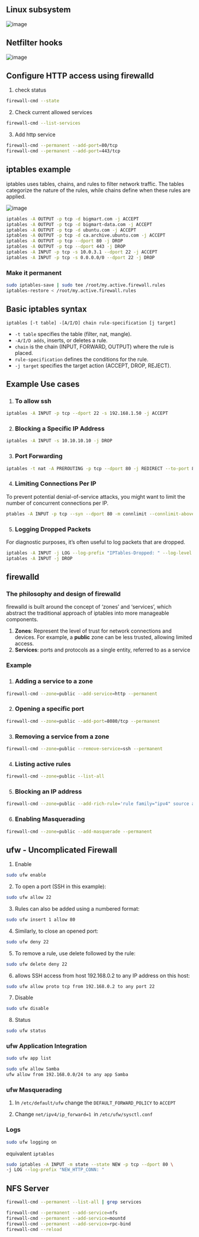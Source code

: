 ## Linux subsystem
![image](../images/Simplified_Structure_of_the_Linux_Kernel.svg.png)

## Netfilter hooks
![image](../images/netfilter_hook.jpeg)
## Configure HTTP access using firewalld
1. check status
```bash
firewall-cmd --state
```
2. Check current allowed services
```bash
firewall-cmd --list-services
```
3. Add http service
```bash
firewall-cmd --permanent --add-port=80/tcp
firewall-cmd --permanent --add-port=443/tcp
```

## iptables example
iptables uses tables, chains, and rules to filter network traffic. The tables categorize the nature of the rules, while chains define when these rules are applied.

![image](../images/iptables2_kiosks.webp)
```bash
iptables -A OUTPUT -p tcp -d bigmart.com -j ACCEPT
iptables -A OUTPUT -p tcp -d bigmart-data.com -j ACCEPT
iptables -A OUTPUT -p tcp -d ubuntu.com -j ACCEPT
iptables -A OUTPUT -p tcp -d ca.archive.ubuntu.com -j ACCEPT
iptables -A OUTPUT -p tcp --dport 80 -j DROP
iptables -A OUTPUT -p tcp --dport 443 -j DROP
iptables -A INPUT -p tcp -s 10.0.3.1 --dport 22 -j ACCEPT
iptables -A INPUT -p tcp -s 0.0.0.0/0 --dport 22 -j DROP

```
### Make it permanent
```bash
sudo iptables-save | sudo tee /root/my.active.firewall.rules
iptables-restore < /root/my.active.firewall.rules

```

## Basic iptables syntax
`iptables [-t table] -[A/I/D] chain rule-specification [j target]`

* `-t table` specifies the table (filter, nat, mangle).
* `-A/I/D adds`, inserts, or deletes a rule.
* `chain` is the chain (INPUT, FORWARD, OUTPUT) where the rule is placed.
* `rule-specification` defines the conditions for the rule.
* `-j target` specifies the target action (ACCEPT, DROP, REJECT).

## Example Use cases
1. ### To allow ssh 
```bash
iptables -A INPUT -p tcp --dport 22 -s 192.168.1.50 -j ACCEPT
```
2. ### Blocking a Specific IP Address
```bash
iptables -A INPUT -s 10.10.10.10 -j DROP
```

3. ### Port Forwarding
```bash
iptables -t nat -A PREROUTING -p tcp --dport 80 -j REDIRECT --to-port 8080
```

4. ### Limiting Connections Per IP
To prevent potential denial-of-service attacks, you might want to limit the number of concurrent connections per IP.

```bash
ptables -A INPUT -p tcp --syn --dport 80 -m connlimit --connlimit-above 20 -j DROP
```

5. ### Logging Dropped Packets
For diagnostic purposes, it’s often useful to log packets that are dropped.
```bash
iptables -A INPUT -j LOG --log-prefix "IPTables-Dropped: " --log-level 4
iptables -A INPUT -j DROP
```
## firewalld
### The philosophy and design of firewalld
firewalld is built around the concept of ‘zones’ and ‘services’, which abstract the traditional approach of iptables into more manageable components. 
1. **Zones**: Represent the level of trust for network connections and devices. For example, a **public** zone can be less trusted, allowing limited access.
2. **Services**: ports and protocols as a single entity, referred to as a service

### Example
1. ### Adding a service to a zone
```bash
firewall-cmd --zone=public --add-service=http --permanent
```
2. ### Opening a specific port
```bash
firewall-cmd --zone=public --add-port=8080/tcp --permanent
```
3. ### Removing a service from a zone
```bash
firewall-cmd --zone=public --remove-service=ssh --permanent
```
4. ### Listing active rules
```bash
firewall-cmd --zone=public --list-all
```
5. ### Blocking an IP address
```bash
firewall-cmd --zone=public --add-rich-rule='rule family="ipv4" source address="10.10.10.10" reject' --permanent
```
6. ### Enabling Masquerading
```bash
firewall-cmd --zone=public --add-masquerade --permanent
```

## ufw - Uncomplicated Firewall
1. Enable
```bash
sudo ufw enable
```
2. To open a port (SSH in this example):
```bash
sudo ufw allow 22
```
3. Rules can also be added using a numbered format:
```bash
sudo ufw insert 1 allow 80
```
4. Similarly, to close an opened port:
```bash
sudo ufw deny 22
```
5. To remove a rule, use delete followed by the rule:
```bash
sudo ufw delete deny 22
```
6. allows SSH access from host 192.168.0.2 to any IP address on this host:
```bash
sudo ufw allow proto tcp from 192.168.0.2 to any port 22
```
7. Disable
```bash
sudo ufw disable
```
8. Status
```bash
sudo ufw status
```
### ufw Application Integration
```bash
sudo ufw app list
```
```bash
sudo ufw allow Samba
ufw allow from 192.168.0.0/24 to any app Samba
```
### ufw Masquerading
1. In `/etc/default/ufw` change the `DEFAULT_FORWARD_POLICY` to `ACCEPT`

2. Change `net/ipv4/ip_forward=1 `in `/etc/ufw/sysctl.conf`

### Logs
```bash
sudo ufw logging on
```
equivalent `iptables`
```bash
sudo iptables -A INPUT -m state --state NEW -p tcp --dport 80 \
-j LOG --log-prefix "NEW_HTTP_CONN: "
```


## NFS Server
```bash
firewall-cmd --permanent --list-all | grep services
```
```bash
firewall-cmd --permanent --add-service=nfs
firewall-cmd --permanent --add-service=mountd
firewall-cmd --permanent --add-service=rpc-bind
firewall-cmd --reload
```
